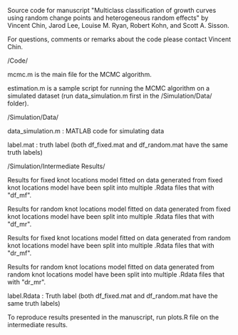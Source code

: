 Source code for manuscript "Multiclass classification of growth curves using random change points and heterogeneous random effects"
by Vincent Chin, Jarod Lee, Louise M. Ryan, Robert Kohn, and Scott A. Sisson.

For questions, comments or remarks about the code please contact Vincent Chin.

/Code/

mcmc.m is the main file for the MCMC algorithm.

estimation.m is a sample script for running the MCMC algorithm on a simulated dataset (run data_simulation.m first in the /Simulation/Data/ folder).



/Simulation/Data/

data_simulation.m : MATLAB code for simulating data

label.mat : truth label (both df_fixed.mat and df_random.mat have the same truth labels)



/Simulation/Intermediate Results/

Results for fixed knot locations model fitted on data generated from fixed knot locations model have been split into multiple .Rdata files that with "df_mf".

Results for random knot locations model fitted on data generated from fixed knot locations model have been split into multiple .Rdata files that with "df_mr".

Results for fixed knot locations model fitted on data generated from random knot locations model have been split into multiple .Rdata files that with "dr_mf".

Results for random knot locations model fitted on data generated from random knot locations model have been split into multiple .Rdata files that with "dr_mr".

label.Rdata : Truth label (both df_fixed.mat and df_random.mat have the same truth labels)


To reproduce results presented in the manuscript, run plots.R file on the intermediate results.


